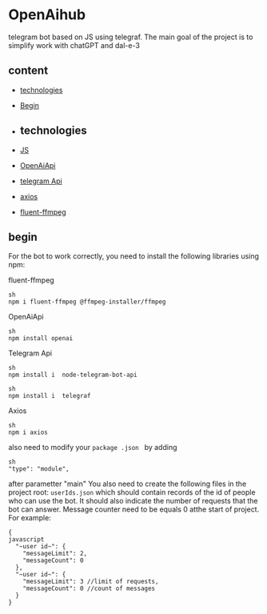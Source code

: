  # OpenAihub
 telegram bot based on JS using telegraf. The main goal of the project is to simplify work with chatGPT and dal-e-3 
 
## content
- [technologies](#technologies)
- [Begin](#begin)

- ## technologies
- [JS](https://www.javascript.com/)
- [OpenAiApi](https://openai.com/blog/openai-api)
- [telegram Api](https://core.telegram.org/bots)
- [axios](https://github.com/axios/axios)
- [fluent-ffmpeg](https://github.com/fluent-ffmpeg/node-fluent-ffmpeg)

 ## begin
 For the bot to work correctly, you need to install the following libraries using npm:
 
 fluent-ffmpeg
 ```
sh
 npm i fluent-ffmpeg @ffmpeg-installer/ffmpeg
```

OpenAiApi 
```
sh
npm install openai
```

Telegram Api
```
sh
npm install i  node-telegram-bot-api
```
```
sh
npm install i  telegraf
 ```

Axios
```
sh
npm i axios
```
also need to modify your ```package .json ``` by adding
```
sh
"type": "module",
```
after parametter "main"
You also need to create the following files in the project root:
```userIds.json```
which should contain records of the id of people who can use the bot. It should also indicate the number of requests that the bot can answer. Message counter need to be equals 0 atthe start of project. For example:
```
{
javascript
  "~user id~": {
    "messageLimit": 2,
    "messageCount": 0
  },
  "~user id~": {
    "messageLimit": 3 //limit of requests,
    "messageCount": 0 //count of messages
  }
}
```
